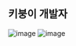 ## 키붕이 개발자
![image](https://github.com/user-attachments/assets/6d267fdf-fc8a-4fed-a3fa-7d14f85799dd)
![image](https://github.com/user-attachments/assets/b34ae215-0d69-499a-9ff6-0834ef89a4d0)

<!--

**naraku010/naraku010** is a ✨ _special_ ✨ repository because its `README.md` (this file) appears on your GitHub profile.

Here are some ideas to get you started:

- 🔭 I’m currently working on ...
- 🌱 I’m currently learning ...
- 👯 I’m looking to collaborate on ...
- 🤔 I’m looking for help with ...
- 💬 Ask me about ...
- 📫 How to reach me: ...
- 😄 Pronouns: ...
- ⚡ Fun fact: ...
-->
